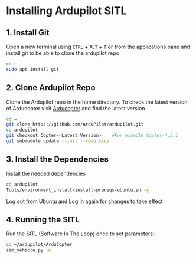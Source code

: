 # Installing Ardupilot SITL
## 1. Install Git
Open a new terminal using `CTRL` + `ALT` + `T` or from the applications pane and
install git to be able to clone the ardupilot repo
```bash
cd ~    
sudo apt install git   
``` 

## 2. Clone Ardupilot Repo
Clone the Ardupilot repo in the home directory. To check the latest version of Arducopter visit [Arducopter](https://firmware.ardupilot.org/Copter/) and find the latest version.
```bash
cd ~    
git clone https://github.com/ArduPilot/ardupilot.git   
cd ardupilot    
git checkout Copter-<Latest Version>    #For example Copter-4.5.1
git submodule update --init --recursive
``` 

## 3. Install the Dependencies
Install the needed dependencies
```bash
cd ardupilot
Tools/environment_install/install-prereqs-ubuntu.sh -y
```
Log out from Ubuntu and Log in again for changes to take effect

## 4. Running the SITL
Run the SITL (Software In The Loop) once to set parameters:
```bash
cd ~/ardupilot/ArduCopter
sim_vehicle.py -w
```
